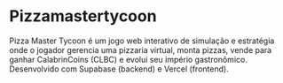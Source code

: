 # Pizzamastertycoon
Pizza Master Tycoon é um jogo web interativo de simulação e estratégia onde o jogador gerencia uma pizzaria virtual, monta pizzas, vende para ganhar CalabrinCoins (CLBC) e evolui seu império gastronômico. Desenvolvido com Supabase (backend) e Vercel (frontend).
